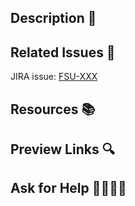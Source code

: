 ## Description 📝

<!-- Please include a brief description of the changes introduced in this pull request. -->

## Related Issues 🔗

<!-- List any related issues or pull requests -->

JIRA issue: [FSU-XXX](https://klau.atlassian.net/browse/FSU-XXX)

## Resources 📚
<!-- Link to relevant documentation or tutorials. -->

## Preview Links 🔍

<!-- Below are the links to see how the changes look:
- [Storybook](link_to_storybook_preview_if_needed)
- [Home](link_to_webpage_preview_if_needed)
-->


## Ask for Help 🙋‍♀️🙋‍♂️
<!-- If you encounter any difficulties or have questions, feel free to ask for help. -->